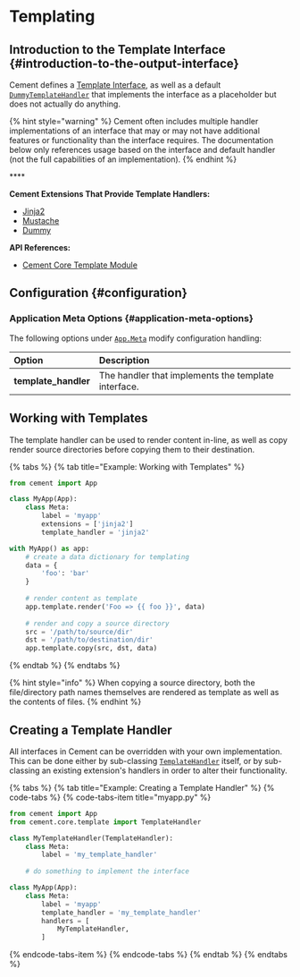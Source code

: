 # Templating

## Introduction to the Template Interface {#introduction-to-the-output-interface}

Cement defines a [Template Interface](https://cement.readthedocs.io/en/2.99/api/core/template/#cement.core.template.TemplateInterface), as well as a default [`DummyTemplateHandler`](https://cement.readthedocs.io/en/2.99/api/ext/ext_dummy/#cement.ext.ext_dummy.DummyTemplateHandler) that implements the interface as a placeholder but does not actually do anything.

{% hint style="warning" %}
Cement often includes multiple handler implementations of an interface that may or may not have additional features or functionality than the interface requires. The documentation below only references usage based on the interface and default handler \(not the full capabilities of an implementation\).
{% endhint %}

\*\*\*\*

**Cement Extensions That Provide Template Handlers:**

* ​[Jinja2](../extensions/jinja2.md)
* [Mustache](../extensions/mustache.md)
* [Dummy](../extensions/dummy.md)

**API References:**

* [​Cement Core Template Module​](https://cement.readthedocs.io/en/2.99/api/core/template)

## **Configuration** {#configuration}

### **Application Meta Options** {#application-meta-options}

The following options under [`App.Meta`](https://cement.readthedocs.io/en/2.99/api/core/foundation/#cement.core.foundation.App.Meta) modify configuration handling:

| **Option** | **Description** |
| :--- | :--- |
| **template\_handler** | The handler that implements the template interface. |

## Working with Templates

The template handler can be used to render content in-line, as well as copy render source directories before copying them to their destination.

{% tabs %}
{% tab title="Example: Working with Templates" %}
```python
from cement import App

class MyApp(App):
    class Meta:
        label = 'myapp'
        extensions = ['jinja2']
        template_handler = 'jinja2'

with MyApp() as app:
    # create a data dictionary for templating
    data = {
        'foo': 'bar'
    }
    
    # render content as template    
    app.template.render('Foo => {{ foo }}', data)
    
    # render and copy a source directory
    src = '/path/to/source/dir'
    dst = '/path/to/destination/dir'
    app.template.copy(src, dst, data)
```
{% endtab %}
{% endtabs %}

{% hint style="info" %}
When copying a source directory, both the file/directory path names themselves are rendered as template as well as the contents of files.
{% endhint %}

## Creating a Template Handler

All interfaces in Cement can be overridden with your own implementation.  This can be done either by sub-classing [`TemplateHandler`](https://cement.readthedocs.io/en/2.99/api/core/template/#cement.core.template.TemplateHandler) itself, or by sub-classing an existing extension's handlers in order to alter their functionality.

{% tabs %}
{% tab title="Example: Creating a Template Handler" %}
{% code-tabs %}
{% code-tabs-item title="myapp.py" %}
```python
from cement import App
from cement.core.template import TemplateHandler

class MyTemplateHandler(TemplateHandler):
    class Meta:
        label = 'my_template_handler'
    
    # do something to implement the interface

class MyApp(App):
    class Meta:
        label = 'myapp'
        template_handler = 'my_template_handler'
        handlers = [
            MyTemplateHandler,
        ]
```
{% endcode-tabs-item %}
{% endcode-tabs %}
{% endtab %}
{% endtabs %}

